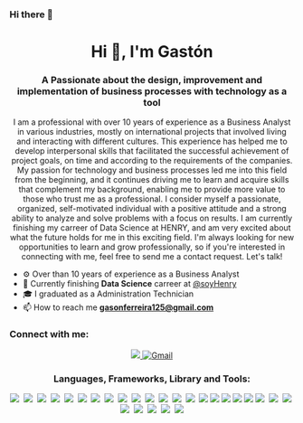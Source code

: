 ### Hi there 👋
<h1 align="center">Hi 👋, I'm Gastón</h1>
<h3 align="center">A Passionate about the design, improvement and implementation of business processes with technology as a tool</h3>

<p align="center"> 
I am a professional with over 10 years of experience as a Business Analyst in various industries, mostly on international projects that involved living and interacting with different cultures.
This experience has helped me to develop interpersonal skills that facilitated the successful achievement of project goals, on time and according to the requirements of the companies.
My passion for technology and business processes led me into this field from the beginning, and it continues driving me to learn and acquire skills that complement my background, enabling me to provide more value to those who trust me as a professional.
I consider myself a passionate, organized, self-motivated individual with a positive attitude and a strong ability to analyze and solve problems with a focus on results.
I am currently finishing my carreer of Data Science at HENRY, and am very excited about what the future holds for me in this exciting field.
I'm always looking for new opportunities to learn and grow professionally, so if you're interested in connecting with me, feel free to send me a contact request. Let's talk!
</p>

- ⚙️ Over than 10 years of experience as a Business Analyst 
- 🌱 Currently finishing **Data Science** carreer at <a href="https://github.com/soyHenry">@soyHenry</a>
- 🎓 I graduated as a Administration Technician
- 📫 How to reach me **gasonferreira125@gmail.com**

<!-- Redes Sociales -->
<h3 align="left">Connect with me:</h3>
<div align="center">
  <a href="https://www.linkedin.com/in/gferreira1205"><img src="https://img.shields.io/badge/linkedin-%230077B5.svg?&style=for-the-badge&logo=linkedin&logoColor=white" />
  </a>
  <a href='mailto:gastonferreira125@gmail.com'>
    <img src="https://img.shields.io/badge/Gmail-D14836?style=for-the-badge&logo=gmail&logoColor=white" alt="Gmail"/>
  </a>
</div>
  
<!-- Lenguages and Tools -->
<h3 align="center">Languages, Frameworks, Library and Tools:</h3>

<div align='center'>  
  <!--<img src="https://img.shields.io/badge/Tableau-E97627?style=for-the-badge&logo=Tableau&logoColor=white" />&nbsp;-->
  <!--<img src="https://img.shields.io/badge/TensorFlow-FF6F00?style=for-the-badge&logo=TensorFlow&logoColor=white" />&nbsp;-->
   <img src="https://img.shields.io/badge/PowerBI-F2C811?style=for-the-badge&logo=Power%20BI&logoColor=white" />&nbsp;
  <img src="https://img.shields.io/badge/Python-FFD43B?style=for-the-badge&logo=python&logoColor=blue" />&nbsp;
  <img src="https://img.shields.io/badge/Google_Cloud-4285F4?style=for-the-badge&logo=google-cloud&logoColor=white" />&nbsp;
  <!--<img src="https://img.shields.io/badge/HTML5-E34F26?style=for-the-badge&logo=html5&logoColor=white" />&nbsp;-->
  <img src="https://img.shields.io/badge/Numpy-777BB4?style=for-the-badge&logo=numpy&logoColor=white" />&nbsp;
  <img src="https://img.shields.io/badge/Pandas-2C2D72?style=for-the-badge&logo=pandas&logoColor=white" />&nbsp;
  <img src="https://img.shields.io/badge/scikit--learn-%23F7931E.svg?style=for-the-badge&logo=scikit-learn&logoColor=white" />&nbsp;
  <img src=" https://img.shields.io/badge/Azure-0089D6?style=for-the-badge&logo=microsoft-azure&logoColor=white" />&nbsp;
  <!--<img src="https://img.shields.io/badge/MongoDB-4EA94B?style=for-the-badge&logo=mongodb&logoColor=white" />&nbsp;-->
  <img src="https://img.shields.io/badge/MySQL-005C84?style=for-the-badge&logo=mysql&logoColor=white" />&nbsp;
  <img src="https://img.shields.io/badge/PostgreSQL-316192?style=for-the-badge&logo=postgresql&logoColor=white" />&nbsp;
  <!--<img src="https://img.shields.io/badge/.NET-512BD4?style=for-the-badge&logo=dotnet&logoColor=white" />&nbsp;-->
  <img src="https://img.shields.io/badge/Apache_Spark-FFFFFF?style=for-the-badge&logo=apachespark&logoColor=#E35A16" />&nbsp;
  <img src="https://img.shields.io/badge/Docker-2CA5E0?style=for-the-badge&logo=docker&logoColor=white" />&nbsp;
  <img src="https://img.shields.io/badge/Jupyter-F37626.svg?&style=for-the-badge&logo=Jupyter&logoColor=white" />&nbsp;
  <!--<img src="https://img.shields.io/badge/Arduino_IDE-00979D?style=for-the-badge&logo=arduino&logoColor=white" />&nbsp;-->
  <img src="https://img.shields.io/badge/VSCode-0078D4?style=for-the-badge&logo=visual%20studio%20code&logoColor=white" />&nbsp;
  <img src="https://img.shields.io/badge/IntelliJ_IDEA-000000.svg?style=for-the-badge&logo=intellij-idea&logoColor=white" />&nbsp;

  <img src="https://img.shields.io/badge/-Seaborn-96B6C5?style=for-the-badge&logo=seaborn&logoColor=white" />
  <img src="https://img.shields.io/badge/-BigQuery-4477CE?style=for-the-badge&logo=bigquery&logoColor=white" />
  <img src="https://img.shields.io/badge/-Apache%20Hadoop-75C2F6?style=for-the-badge&logo=apache-hadoop&logoColor=white" />
  <img src="https://img.shields.io/badge/-Apache%20Hive-F6635C?style=for-the-badge&logo=apache-hive&logoColor=white" />
  
  <img src="https://img.shields.io/badge/-Matplotlib-4682A9?style=for-the-badge&logo=matplotlib&logoColor=white" />
  <!--<img src="https://img.shields.io/badge/Ionic-3880FF?style=for-the-badge&logo=ionic&logoColor=white" />&nbsp;-->
  <img src="https://img.shields.io/badge/Microsoft_Excel-217346?style=for-the-badge&logo=microsoft-excel&logoColor=white" />&nbsp;
  <img src="https://img.shields.io/badge/Ubuntu-E95420?style=for-the-badge&logo=ubuntu&logoColor=white" />&nbsp;
  <img src="https://img.shields.io/badge/VirtualBox-21416b?style=for-the-badge&logo=VirtualBox&logoColor=white" />&nbsp;
  <img src="https://img.shields.io/badge/VMware-231f20?style=for-the-badge&logo=VMware&logoColor=white" />&nbsp;
  <img src="https://img.shields.io/badge/Linux-FCC624?style=for-the-badge&logo=linux&logoColor=black" />&nbsp;
  <img src="https://img.shields.io/badge/Colab-F9AB00?style=for-the-badge&logo=googlecolab&color=525252" />&nbsp;
  <img src="https://img.shields.io/badge/Microsoft%20SQL%20Server-CC2927?style=for-the-badge&logo=microsoft%20sql%20server&logoColor=white" />&nbsp;
  <img src="https://img.shields.io/badge/Plotly-239120?style=for-the-badge&logo=plotly&logoColor=white" />
